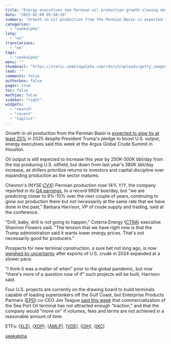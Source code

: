 ```yaml
---
title: "Energy executives see Permian oil production growth slowing despite Trump's plan"
date: "2025-02-09 05:50:18"
summary: "Growth in oil production from the Permian Basin is expected to slow by at least 25% in 2025 despite President Trump's pledge to boost U.S. output, energy executives said this week at the Argus Global Crude Summit in Houston. Oil output is still expected to increase this year by 250K-300K..."
categories:
  - "seekalpha"
lang:
  - "en"
translations:
  - "en"
tags:
  - "seekalpha"
menu: ""
thumbnail: "https://static.seekingalpha.com/cdn/s3/uploads/getty_images/1280385662/image_1280385662.jpg"
lead: ""
comments: false
authorbox: false
pager: true
toc: false
mathjax: false
sidebar: "right"
widgets:
  - "search"
  - "recent"
  - "taglist"
---
```


Growth in oil production from the Permian Basin is [expected to slow by at least 25%](https://www.reuters.com/markets/commodities/us-permian-basins-oil-output-growth-slow-2025-despite-trumps-plan-executives-say-2025-02-06/) in 2025 despite President Trump's pledge to boost U.S. output, energy executives said this week at the Argus Global Crude Summit in Houston.

Oil output is still expected to increase this year by 250K-300K bbl/day from the top producing U.S. oilfield, but down from last year's 380K bbl/day increase, as drillers prioritize returns to investors and capital discipline over expanding production as the sector matures. 

Chevron's (NYSE:[CVX](https://seekingalpha.com/symbol/CVX "Chevron Corporation")) Permian production rose 14% Y/Y, the company reported in its [Q4 earnings](https://seekingalpha.com/news/4401292-chevron-non-gaap-eps-of-2_06-misses-by-0_05-revenue-of-52_23b-beats-by-3_82b), to a record 992K boe/day, but "we are predicting closer to 9%-10% over the next couple of years, continuing to grow our production there but not necessarily at the same rate that we have done in the past," Barbara Harrison, VP of crude supply and trading, said at the conference.

"Drill, baby, drill is not going to happen," Coterra Energy ([CTRA](https://seekingalpha.com/symbol/CTRA "Coterra Energy Inc.")) executive Shannon Flowers said. "The tension that we have right now is that the Trump administration said it wants lower energy prices. That's not necessarily good for producers."

Prospects for new terminal construction, a sure bet not long ago, is now [weighed by uncertainty](https://www.bnnbloomberg.ca/investing/2025/02/08/chevron-says-fading-us-crude-growth-casts-pall-on-port-projects/) after exports of U.S. crude in 2024 expanded at a slower pace.

"I think it was a matter of when" prior to the global pandemic, but now "there's more of a question now of if" such projects will be built, Harrison said.

Four U.S. projects are currently on the drawing board to build terminals capable of loading supertankers off the Gulf Coast, but Enterprise Products Partners ([EPD](https://seekingalpha.com/symbol/EPD "Enterprise Products Partners L.P. Common Units")) co-CEO Jim Teague [said this week](https://seekingalpha.com/news/4402942-enterprise-products-says-not-enough-customer-interest-for-sea-port-crude-export-project) that commercialization of the Sea Port Oil terminal has not attracted enough "traction," and that the company would "move on" if volumes, fees and terms are not achieved in a reasonable amount of time.

ETFs: ([XLE](https://seekingalpha.com/symbol/XLE "Energy Select Sector SPDR® Fund ETF")), ([XOP](https://seekingalpha.com/symbol/XOP "SPDR S&P Oil & Gas Exploration & Production ETF")), ([AMLP](https://seekingalpha.com/symbol/AMLP "ALPS Alerian MLP ETF")), ([VDE](https://seekingalpha.com/symbol/VDE "Vanguard Energy ETF")), ([OIH](https://seekingalpha.com/symbol/OIH "VanEck Vectors Oil Services ETF")), ([IXC](https://seekingalpha.com/symbol/IXC "iShares Global Energy ETF"))

[seekalpha](https://seekingalpha.com/news/4405383-energy-executives-see-permian-oil-production-growth-slowing-despite-trumps-plan)
